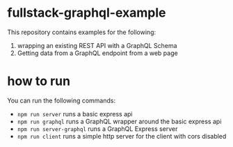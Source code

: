 # fullstack-graphql-example

This repository contains examples for the following:

1. wrapping an existing REST API with a GraphQL Schema
2. Getting data from a GraphQL endpoint from a web page

# how to run

You can run the following commands:

- `npm run server` runs a basic express api
- `npm run graphql` runs a GraphQL wrapper around the basic express api
- `npm run server-graphql` runs a GraphQL Express server
- `npm run client` runs a simple http server for the client with cors disabled
